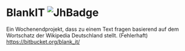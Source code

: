 # BlankIT <span style="align: right">![JhBadge](https://jhbadge.com/?evt=cgn&year=2016)</span>
Ein Wochenendprojekt, dass zu einem Text fragen basierend auf dem Wortschatz der Wikipedia Deutschland stellt. (Fehlerhaft) https://bitbucket.org/blank_it/

